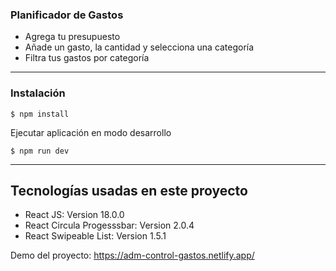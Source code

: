 ### Planificador de Gastos

- Agrega tu presupuesto
- Añade un gasto, la cantidad y selecciona una categoría
- Filtra tus gastos por categoría

-------------

### Instalación

`$ npm install`

Ejecutar aplicación en modo desarrollo

`$ npm run dev`

-------------

## Tecnologías usadas en este proyecto

* React JS: Version 18.0.0 
* React Circula Progesssbar: Version 2.0.4
* React Swipeable List: Version 1.5.1

Demo del proyecto:
https://adm-control-gastos.netlify.app/


